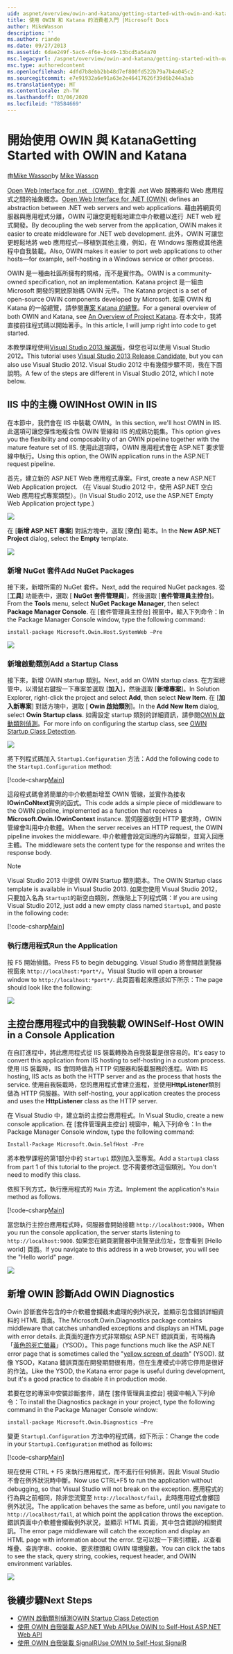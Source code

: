 ```yaml
---
uid: aspnet/overview/owin-and-katana/getting-started-with-owin-and-katana
title: 使用 OWIN 和 Katana 的消費者入門 |Microsoft Docs
author: MikeWasson
description: ''
ms.author: riande
ms.date: 09/27/2013
ms.assetid: 6dae249f-5ac6-4f6e-bc49-13bcd5a54a70
msc.legacyurl: /aspnet/overview/owin-and-katana/getting-started-with-owin-and-katana
msc.type: authoredcontent
ms.openlocfilehash: 4dfd7b8ebb2bb48d7ef800fd522b79a7b4a045c2
ms.sourcegitcommit: e7e91932a6e91a63e2e46417626f39d6b244a3ab
ms.translationtype: MT
ms.contentlocale: zh-TW
ms.lasthandoff: 03/06/2020
ms.locfileid: "78584669"
---
```

# <a name="getting-started-with-owin-and-katana"></a><span data-ttu-id="5ffe5-102">開始使用 OWIN 與 Katana</span><span class="sxs-lookup"><span data-stu-id="5ffe5-102">Getting Started with OWIN and Katana</span></span>

<span data-ttu-id="5ffe5-103">由[Mike Wasson](https://github.com/MikeWasson)</span><span class="sxs-lookup"><span data-stu-id="5ffe5-103">by [Mike Wasson](https://github.com/MikeWasson)</span></span>

<span data-ttu-id="5ffe5-104">[Open Web Interface for .net （OWIN）](http://owin.org/)會定義 .net Web 服務器和 Web 應用程式之間的抽象概念。</span><span class="sxs-lookup"><span data-stu-id="5ffe5-104">[Open Web Interface for .NET (OWIN)](http://owin.org/) defines an abstraction between .NET web servers and web applications.</span></span> <span data-ttu-id="5ffe5-105">藉由將網頁伺服器與應用程式分離，OWIN 可讓您更輕鬆地建立中介軟體以進行 .NET web 程式開發。</span><span class="sxs-lookup"><span data-stu-id="5ffe5-105">By decoupling the web server from the application, OWIN makes it easier to create middleware for .NET web development.</span></span> <span data-ttu-id="5ffe5-106">此外，OWIN 可讓您更輕鬆地將 web 應用程式&#8212;移植到其他主機，例如，在 Windows 服務或其他進程中自我裝載。</span><span class="sxs-lookup"><span data-stu-id="5ffe5-106">Also, OWIN makes it easier to port web applications to other hosts&#8212;for example, self-hosting in a Windows service or other process.</span></span>

<span data-ttu-id="5ffe5-107">OWIN 是一種由社區所擁有的規格，而不是實作為。</span><span class="sxs-lookup"><span data-stu-id="5ffe5-107">OWIN is a community-owned specification, not an implementation.</span></span> <span data-ttu-id="5ffe5-108">Katana project 是一組由 Microsoft 開發的開放原始碼 OWIN 元件。</span><span class="sxs-lookup"><span data-stu-id="5ffe5-108">The Katana project is a set of open-source OWIN components developed by Microsoft.</span></span> <span data-ttu-id="5ffe5-109">如需 OWIN 和 Katana 的一般總覽，請參閱[專案 Katana 的總覽](an-overview-of-project-katana.md)。</span><span class="sxs-lookup"><span data-stu-id="5ffe5-109">For a general overview of both OWIN and Katana, see [An Overview of Project Katana](an-overview-of-project-katana.md).</span></span> <span data-ttu-id="5ffe5-110">在本文中，我將直接前往程式碼以開始著手。</span><span class="sxs-lookup"><span data-stu-id="5ffe5-110">In this article, I will jump right into code to get started.</span></span>

<span data-ttu-id="5ffe5-111">本教學課程使用[Visual Studio 2013 候選版](https://go.microsoft.com/fwlink/?LinkId=306566)，但您也可以使用 Visual Studio 2012。</span><span class="sxs-lookup"><span data-stu-id="5ffe5-111">This tutorial uses [Visual Studio 2013 Release Candidate](https://go.microsoft.com/fwlink/?LinkId=306566), but you can also use Visual Studio 2012.</span></span> <span data-ttu-id="5ffe5-112">Visual Studio 2012 中有幾個步驟不同，我在下面說明。</span><span class="sxs-lookup"><span data-stu-id="5ffe5-112">A few of the steps are different in Visual Studio 2012, which I note below.</span></span>

## <a name="host-owin-in-iis"></a><span data-ttu-id="5ffe5-113">IIS 中的主機 OWIN</span><span class="sxs-lookup"><span data-stu-id="5ffe5-113">Host OWIN in IIS</span></span>

<span data-ttu-id="5ffe5-114">在本節中，我們會在 IIS 中裝載 OWIN。</span><span class="sxs-lookup"><span data-stu-id="5ffe5-114">In this section, we'll host OWIN in IIS.</span></span> <span data-ttu-id="5ffe5-115">此選項可讓您彈性地複合性 OWIN 管線和 IIS 的成熟功能集。</span><span class="sxs-lookup"><span data-stu-id="5ffe5-115">This option gives you the flexibility and composability of an OWIN pipeline together with the mature feature set of IIS.</span></span> <span data-ttu-id="5ffe5-116">使用此選項時，OWIN 應用程式會在 ASP.NET 要求管線中執行。</span><span class="sxs-lookup"><span data-stu-id="5ffe5-116">Using this option, the OWIN application runs in the ASP.NET request pipeline.</span></span>

<span data-ttu-id="5ffe5-117">首先，建立新的 ASP.NET Web 應用程式專案。</span><span class="sxs-lookup"><span data-stu-id="5ffe5-117">First, create a new ASP.NET Web Application project.</span></span> <span data-ttu-id="5ffe5-118">（在 Visual Studio 2012 中，使用 ASP.NET 空白 Web 應用程式專案類型）。</span><span class="sxs-lookup"><span data-stu-id="5ffe5-118">(In Visual Studio 2012, use the ASP.NET Empty Web Application project type.)</span></span>

![](getting-started-with-owin-and-katana/_static/image1.png)

<span data-ttu-id="5ffe5-119">在 [**新增 ASP.NET 專案**] 對話方塊中，選取 [**空白**] 範本。</span><span class="sxs-lookup"><span data-stu-id="5ffe5-119">In the **New ASP.NET Project** dialog, select the **Empty** template.</span></span>

![](getting-started-with-owin-and-katana/_static/image2.png)

### <a name="add-nuget-packages"></a><span data-ttu-id="5ffe5-120">新增 NuGet 套件</span><span class="sxs-lookup"><span data-stu-id="5ffe5-120">Add NuGet Packages</span></span>

<span data-ttu-id="5ffe5-121">接下來，新增所需的 NuGet 套件。</span><span class="sxs-lookup"><span data-stu-id="5ffe5-121">Next, add the required NuGet packages.</span></span> <span data-ttu-id="5ffe5-122">從 [**工具**] 功能表中，選取 [ **NuGet 套件管理員**]，然後選取 [**套件管理員主控台**]。</span><span class="sxs-lookup"><span data-stu-id="5ffe5-122">From the **Tools** menu, select **NuGet Package Manager**, then select **Package Manager Console**.</span></span> <span data-ttu-id="5ffe5-123">在 [套件管理員主控台] 視窗中，輸入下列命令：</span><span class="sxs-lookup"><span data-stu-id="5ffe5-123">In the Package Manager Console window, type the following command:</span></span>

`install-package Microsoft.Owin.Host.SystemWeb –Pre`

![](getting-started-with-owin-and-katana/_static/image3.png)

### <a name="add-a-startup-class"></a><span data-ttu-id="5ffe5-124">新增啟動類別</span><span class="sxs-lookup"><span data-stu-id="5ffe5-124">Add a Startup Class</span></span>

<span data-ttu-id="5ffe5-125">接下來，新增 OWIN startup 類別。</span><span class="sxs-lookup"><span data-stu-id="5ffe5-125">Next, add an OWIN startup class.</span></span> <span data-ttu-id="5ffe5-126">在方案總管中，以滑鼠右鍵按一下專案並選取 [**加入**]，然後選取 [**新增專案**]。</span><span class="sxs-lookup"><span data-stu-id="5ffe5-126">In Solution Explorer, right-click the project and select **Add**, then select **New Item**.</span></span> <span data-ttu-id="5ffe5-127">在 [**加入新專案**] 對話方塊中，選取 [ **Owin 啟始類別**]。</span><span class="sxs-lookup"><span data-stu-id="5ffe5-127">In the **Add New Item** dialog, select **Owin Startup class**.</span></span> <span data-ttu-id="5ffe5-128">如需設定 startup 類別的詳細資訊，請參閱[OWIN 啟動類別偵測](owin-startup-class-detection.md)。</span><span class="sxs-lookup"><span data-stu-id="5ffe5-128">For more info on configuring the startup class, see [OWIN Startup Class Detection](owin-startup-class-detection.md).</span></span>

![](getting-started-with-owin-and-katana/_static/image4.png)

<span data-ttu-id="5ffe5-129">將下列程式碼加入 `Startup1.Configuration` 方法：</span><span class="sxs-lookup"><span data-stu-id="5ffe5-129">Add the following code to the `Startup1.Configuration` method:</span></span>

[!code-csharp[Main](getting-started-with-owin-and-katana/samples/sample1.cs?highlight=3)]

<span data-ttu-id="5ffe5-130">這段程式碼會將簡單的中介軟體新增至 OWIN 管線，並實作為接收**IOwinCoNtext**實例的函式。</span><span class="sxs-lookup"><span data-stu-id="5ffe5-130">This code adds a simple piece of middleware to the OWIN pipeline, implemented as a function that receives a **Microsoft.Owin.IOwinContext** instance.</span></span> <span data-ttu-id="5ffe5-131">當伺服器收到 HTTP 要求時，OWIN 管線會叫用中介軟體。</span><span class="sxs-lookup"><span data-stu-id="5ffe5-131">When the server receives an HTTP request, the OWIN pipeline invokes the middleware.</span></span> <span data-ttu-id="5ffe5-132">中介軟體會設定回應的內容類型，並寫入回應主體。</span><span class="sxs-lookup"><span data-stu-id="5ffe5-132">The middleware sets the content type for the response and writes the response body.</span></span>

> [!NOTE]
> <span data-ttu-id="5ffe5-133">Visual Studio 2013 中提供 OWIN Startup 類別範本。</span><span class="sxs-lookup"><span data-stu-id="5ffe5-133">The OWIN Startup class template is available in Visual Studio 2013.</span></span> <span data-ttu-id="5ffe5-134">如果您使用 Visual Studio 2012，只要加入名為 `Startup1`的新空白類別，然後貼上下列程式碼：</span><span class="sxs-lookup"><span data-stu-id="5ffe5-134">If you are using Visual Studio 2012, just add a new empty class named `Startup1`, and paste in the following code:</span></span>

[!code-csharp[Main](getting-started-with-owin-and-katana/samples/sample2.cs)]

### <a name="run-the-application"></a><span data-ttu-id="5ffe5-135">執行應用程式</span><span class="sxs-lookup"><span data-stu-id="5ffe5-135">Run the Application</span></span>

<span data-ttu-id="5ffe5-136">按 F5 開始偵錯。</span><span class="sxs-lookup"><span data-stu-id="5ffe5-136">Press F5 to begin debugging.</span></span> <span data-ttu-id="5ffe5-137">Visual Studio 將會開啟瀏覽器視窗來 `http://localhost:*port*/`。</span><span class="sxs-lookup"><span data-stu-id="5ffe5-137">Visual Studio will open a browser window to `http://localhost:*port*/`.</span></span> <span data-ttu-id="5ffe5-138">此頁面看起來應該如下所示：</span><span class="sxs-lookup"><span data-stu-id="5ffe5-138">The page should look like the following:</span></span>

![](getting-started-with-owin-and-katana/_static/image5.png)

## <a name="self-host-owin-in-a-console-application"></a><span data-ttu-id="5ffe5-139">主控台應用程式中的自我裝載 OWIN</span><span class="sxs-lookup"><span data-stu-id="5ffe5-139">Self-Host OWIN in a Console Application</span></span>

<span data-ttu-id="5ffe5-140">在自訂進程中，將此應用程式從 IIS 裝載轉換為自我裝載是很容易的。</span><span class="sxs-lookup"><span data-stu-id="5ffe5-140">It's easy to convert this application from IIS hosting to self-hosting in a custom process.</span></span> <span data-ttu-id="5ffe5-141">使用 IIS 裝載時，IIS 會同時做為 HTTP 伺服器和裝載服務的進程。</span><span class="sxs-lookup"><span data-stu-id="5ffe5-141">With IIS hosting, IIS acts as both the HTTP server and as the process that hosts the service.</span></span> <span data-ttu-id="5ffe5-142">使用自我裝載時，您的應用程式會建立進程，並使用**HttpListener**類別做為 HTTP 伺服器。</span><span class="sxs-lookup"><span data-stu-id="5ffe5-142">With self-hosting, your application creates the process and uses the **HttpListener** class as the HTTP server.</span></span>

<span data-ttu-id="5ffe5-143">在 Visual Studio 中，建立新的主控台應用程式。</span><span class="sxs-lookup"><span data-stu-id="5ffe5-143">In Visual Studio, create a new console application.</span></span> <span data-ttu-id="5ffe5-144">在 [套件管理員主控台] 視窗中，輸入下列命令：</span><span class="sxs-lookup"><span data-stu-id="5ffe5-144">In the Package Manager Console window, type the following command:</span></span>

`Install-Package Microsoft.Owin.SelfHost -Pre`

<span data-ttu-id="5ffe5-145">將本教學課程的第1部分中的 `Startup1` 類別加入至專案。</span><span class="sxs-lookup"><span data-stu-id="5ffe5-145">Add a `Startup1` class from part 1 of this tutorial to the project.</span></span> <span data-ttu-id="5ffe5-146">您不需要修改這個類別。</span><span class="sxs-lookup"><span data-stu-id="5ffe5-146">You don't need to modify this class.</span></span>

<span data-ttu-id="5ffe5-147">依照下列方式，執行應用程式的 `Main` 方法。</span><span class="sxs-lookup"><span data-stu-id="5ffe5-147">Implement the application's `Main` method as follows.</span></span>

[!code-csharp[Main](getting-started-with-owin-and-katana/samples/sample3.cs)]

<span data-ttu-id="5ffe5-148">當您執行主控台應用程式時，伺服器會開始接聽 `http://localhost:9000`。</span><span class="sxs-lookup"><span data-stu-id="5ffe5-148">When you run the console application, the server starts listening to `http://localhost:9000`.</span></span> <span data-ttu-id="5ffe5-149">如果您在網頁瀏覽器中流覽至此位址，您會看到 [Hello world] 頁面。</span><span class="sxs-lookup"><span data-stu-id="5ffe5-149">If you navigate to this address in a web browser, you will see the "Hello world" page.</span></span>

![](getting-started-with-owin-and-katana/_static/image6.png)

## <a name="add-owin-diagnostics"></a><span data-ttu-id="5ffe5-150">新增 OWIN 診斷</span><span class="sxs-lookup"><span data-stu-id="5ffe5-150">Add OWIN Diagnostics</span></span>

<span data-ttu-id="5ffe5-151">Owin 診斷套件包含的中介軟體會攔截未處理的例外狀況，並顯示包含錯誤詳細資料的 HTML 頁面。</span><span class="sxs-lookup"><span data-stu-id="5ffe5-151">The Microsoft.Owin.Diagnostics package contains middleware that catches unhandled exceptions and displays an HTML page with error details.</span></span> <span data-ttu-id="5ffe5-152">此頁面的運作方式非常類似 ASP.NET 錯誤頁面，有時稱為「[黃色的死亡螢幕](http://en.wikipedia.org/wiki/Yellow_Screen_of_Death#Yellow)」（YSOD）。</span><span class="sxs-lookup"><span data-stu-id="5ffe5-152">This page functions much like the ASP.NET error page that is sometimes called the "[yellow screen of death](http://en.wikipedia.org/wiki/Yellow_Screen_of_Death#Yellow)" (YSOD).</span></span> <span data-ttu-id="5ffe5-153">就像 YSOD，Katana 錯誤頁面在開發期間很有用，但在生產模式中將它停用是很好的作法。</span><span class="sxs-lookup"><span data-stu-id="5ffe5-153">Like the YSOD, the Katana error page is useful during development, but it's a good practice to disable it in production mode.</span></span>

<span data-ttu-id="5ffe5-154">若要在您的專案中安裝診斷套件，請在 [套件管理員主控台] 視窗中輸入下列命令：</span><span class="sxs-lookup"><span data-stu-id="5ffe5-154">To install the Diagnostics package in your project, type the following command in the Package Manager Console window:</span></span>

`install-package Microsoft.Owin.Diagnostics –Pre`

<span data-ttu-id="5ffe5-155">變更 `Startup1.Configuration` 方法中的程式碼，如下所示：</span><span class="sxs-lookup"><span data-stu-id="5ffe5-155">Change the code in your `Startup1.Configuration` method as follows:</span></span>

[!code-csharp[Main](getting-started-with-owin-and-katana/samples/sample4.cs?highlight=4,9-12)]

<span data-ttu-id="5ffe5-156">現在使用 CTRL + F5 來執行應用程式，而不進行任何偵測，因此 Visual Studio 不會在例外狀況時中斷。</span><span class="sxs-lookup"><span data-stu-id="5ffe5-156">Now use CTRL+F5 to run the application without debugging, so that Visual Studio will not break on the exception.</span></span> <span data-ttu-id="5ffe5-157">應用程式的行為與之前相同，除非您流覽至 `http://localhost/fail`，此時應用程式會擲回例外狀況。</span><span class="sxs-lookup"><span data-stu-id="5ffe5-157">The application behaves the same as before, until you navigate to `http://localhost/fail`, at which point the application throws the exception.</span></span> <span data-ttu-id="5ffe5-158">錯誤頁面中介軟體會攔截例外狀況，並顯示 HTML 頁面，其中包含錯誤的相關資訊。</span><span class="sxs-lookup"><span data-stu-id="5ffe5-158">The error page middleware will catch the exception and display an HTML page with information about the error.</span></span> <span data-ttu-id="5ffe5-159">您可以按一下索引標籤，以查看堆疊、查詢字串、cookie、要求標頭和 OWIN 環境變數。</span><span class="sxs-lookup"><span data-stu-id="5ffe5-159">You can click the tabs to see the stack, query string, cookies, request header, and OWIN environment variables.</span></span>

![](getting-started-with-owin-and-katana/_static/image7.png)

## <a name="next-steps"></a><span data-ttu-id="5ffe5-160">後續步驟</span><span class="sxs-lookup"><span data-stu-id="5ffe5-160">Next Steps</span></span>

- [<span data-ttu-id="5ffe5-161">OWIN 啟動類別偵測</span><span class="sxs-lookup"><span data-stu-id="5ffe5-161">OWIN Startup Class Detection</span></span>](owin-startup-class-detection.md)
- [<span data-ttu-id="5ffe5-162">使用 OWIN 自我裝載 ASP.NET Web API</span><span class="sxs-lookup"><span data-stu-id="5ffe5-162">Use OWIN to Self-Host ASP.NET Web API</span></span>](../../../web-api/overview/hosting-aspnet-web-api/use-owin-to-self-host-web-api.md)
- [<span data-ttu-id="5ffe5-163">使用 OWIN 自我裝載 SignalR</span><span class="sxs-lookup"><span data-stu-id="5ffe5-163">Use OWIN to Self-Host SignalR</span></span>](../../../signalr/overview/deployment/tutorial-signalr-self-host.md)
